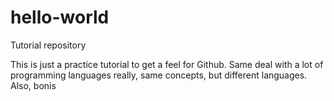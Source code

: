 # hello-world
Tutorial repository

This is just a practice tutorial to get a feel for Github. Same deal with a lot of programming languages really, same concepts, but different languages. Also, bonis
